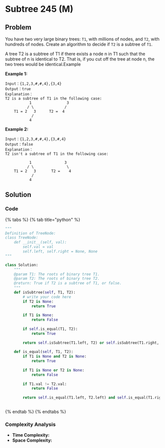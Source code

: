 # Subtree 245 \(M\)

## Problem

You have two very large binary trees: `T1`, with millions of nodes, and `T2`, with hundreds of nodes. Create an algorithm to decide if `T2` is a subtree of `T1`.

A tree T2 is a subtree of T1 if there exists a node n in T1 such that the subtree of n is identical to T2. That is, if you cut off the tree at node n, the two trees would be identical.Example

**Example 1:**

```text
Input：{1,2,3,#,#,4},{3,4}
Output：true
Explanation：
T2 is a subtree of T1 in the following case:
           1                3
          / \              / 
    T1 = 2   3      T2 =  4
            /
           4
```

**Example 2:**

```text
Input：{1,2,3,#,#,4},{3,#,4}
Output：false
Explanation：
T2 isn't a subtree of T1 in the following case:

           1               3
          / \               \
    T1 = 2   3       T2 =    4
            /
           4
```

## Solution 

### Code

{% tabs %}
{% tab title="python" %}
```python
"""
Definition of TreeNode:
class TreeNode:
    def __init__(self, val):
        self.val = val
        self.left, self.right = None, None
"""

class Solution:
    """
    @param T1: The roots of binary tree T1.
    @param T2: The roots of binary tree T2.
    @return: True if T2 is a subtree of T1, or false.
    """
    def isSubtree(self, T1, T2):
        # write your code here
        if T2 is None:
            return True
        
        if T1 is None:
            return False
            
        if self.is_equal(T1, T2):
            return True
        
        return self.isSubtree(T1.left, T2) or self.isSubtree(T1.right, T2)
    
    def is_equal(self, T1, T2):
        if T1 is None and T2 is None: 
            return True
        
        if T1 is None or T2 is None:
            return False
        
        if T1.val != T2.val:
            return False
        
        return self.is_equal(T1.left, T2.left) and self.is_equal(T1.right, T2.right)
            
```
{% endtab %}
{% endtabs %}

### Complexity Analysis

* **Time Complexity:**
* **Space Complexity:**

